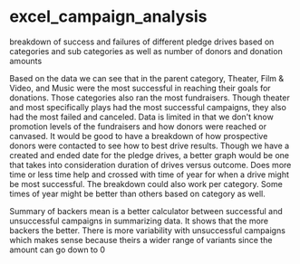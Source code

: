 # excel_campaign_analysis

breakdown of success and failures of different pledge drives based on categories and sub categories as well as number of donors and donation amounts

Based on the data we can see that in the parent category, Theater, Film & Video, and Music were the most successful in reaching their goals for donations. 
Those categories also ran the most fundraisers.
Though theater and most specifically plays had the most successful campaigns, they also had the most failed and canceled.
Data is limited in that we don't know promotion levels of the fundraisers and how donors were reached or canvased. It would be good to have a breakdown of how prospective donors were contacted to see how to best drive results.
Though we have a created and ended date for the pledge drives, a better graph would be one that takes into consideration duration of drives versus outcome. Does more time or less time help and crossed with time of year for when a drive might be most successful.
The breakdown could also work per category. Some times of year might be better than others based on category as well.


Summary of backers
mean is a better calculator between successful and unsuccessful campaigns in summarizing data. It shows that the more backers the better.
There is more variability with unsuccessful campaigns which makes sense because theirs a wider range of variants since the amount can go down to 0
